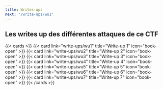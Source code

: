 ```yaml
---
title: Writes-ups
next: "/write-ups/wu1"
---
```


## Les writes up des différentes attaques de ce CTF

{{< cards >}}
  {{< card link="write-ups/wu1" title="Write-up 1" icon="book-open" >}}
  {{< card link="write-ups/wu2" title="Write-up 2" icon="book-open" >}}
  {{< card link="write-ups/wu3" title="Write-up 3" icon="book-open" >}}
  {{< card link="write-ups/wu4" title="Write-up 4" icon="book-open" >}}
  {{< card link="write-ups/wu5" title="Write-up 5" icon="book-open" >}}
  {{< card link="write-ups/wu6" title="Write-up 6" icon="book-open" >}}
  {{< card link="write-ups/wu7" title="Write-up 7" icon="book-open" >}}
{{< /cards >}}

